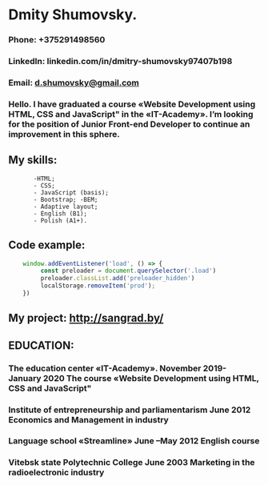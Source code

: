 # Dmity Shumovsky. 
### Phone: +375291498560 
### Linkedln: linkedin.com/in/dmitry-shumovsky97407b198  
### Email:   d.shumovsky@gmail.com 
### Hello.  I have graduated a course «Website Development using HTML, CSS and JavaScript" in the «IT-Academy». I’m looking for the position of Junior Front-end Developer to continue an improvement in this sphere. 
## My skills:
           -HTML;
           - CSS;
           - JavaScript (basis); 
           - Bootstrap; -BEМ; 
           - Adaptive layout; 
           - English (В1); 
           - Polish (А1+). 

## Code example:
``` javascript
    window.addEventListener('load', () => { 
         const preloader = document.querySelector('.load') 
         preloader.classList.add('preloader_hidden') 
         localStorage.removeItem('prod');
    }) 
```         

## My project: http://sangrad.by/ 

## EDUCATION:  
### The education center «IT-Academy».                           November 2019- January 2020 The course «Website Development using HTML, CSS and JavaScript"                 
### Institute of entrepreneurship and parliamentarism            June  2012  Economics and Management in industry 
### Language school «Streamline»                                 June –May 2012 English course 
### Vitebsk state Polytechnic College                            June 2003 Marketing in the radioelectronic industry 

  